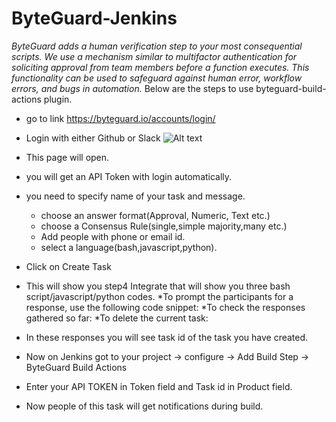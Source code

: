 # ByteGuard-Jenkins
*ByteGuard adds a human verification step to your most consequential scripts. We use a mechanism similar to multifactor authentication for soliciting approval from team members before a function executes. This functionality can be used to safeguard against human error, workflow errors, and bugs in automation.*
Below are the steps to use byteguard-build-actions plugin.
* go to link https://byteguard.io/accounts/login/
* Login with either Github or Slack
![Alt text](https://github.com/KernelLabs/Byteguard-Build-Actions/blob/bugfix/docs/s1.png?raw=true "Login")
* This page will open.


* you will get an API Token with login automatically.
* you need to specify name of your task and message.
	* choose an answer format(Approval, Numeric, Text etc.)
	* choose a Consensus Rule(single,simple majority,many etc.)
	* Add people with phone or email id.
	* select a language(bash,javascript,python).
* Click on Create Task
* This will show you step4 Integrate that will show you three bash script/javascript/python codes.
	*To prompt the participants for a response, use the following code snippet:
        *To check the responses gathered so far:
	*To delete the current task:
* In these responses you will see task id of the task you have created.
* Now on Jenkins got to your project -> configure -> Add Build Step ->  ByteGuard Build Actions


* Enter your API TOKEN in Token field and Task id in Product field.
* Now people of this task will get notifications during build. 
